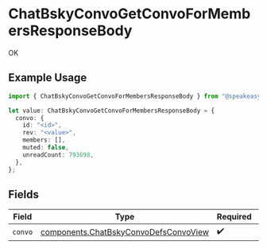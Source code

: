 # ChatBskyConvoGetConvoForMembersResponseBody

OK

## Example Usage

```typescript
import { ChatBskyConvoGetConvoForMembersResponseBody } from "@speakeasy-api/bluesky/models/operations";

let value: ChatBskyConvoGetConvoForMembersResponseBody = {
  convo: {
    id: "<id>",
    rev: "<value>",
    members: [],
    muted: false,
    unreadCount: 793698,
  },
};
```

## Fields

| Field                                                                                          | Type                                                                                           | Required                                                                                       | Description                                                                                    |
| ---------------------------------------------------------------------------------------------- | ---------------------------------------------------------------------------------------------- | ---------------------------------------------------------------------------------------------- | ---------------------------------------------------------------------------------------------- |
| `convo`                                                                                        | [components.ChatBskyConvoDefsConvoView](../../models/components/chatbskyconvodefsconvoview.md) | :heavy_check_mark:                                                                             | N/A                                                                                            |